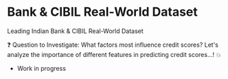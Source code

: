 # Bank & CIBIL Real-World Dataset
 Leading Indian Bank & CIBIL Real-World Dataset

❓ Question to Investigate: What factors most influence credit scores?
Let's analyze the importance of different features in predicting credit scores...! 💥

* Work in progress
